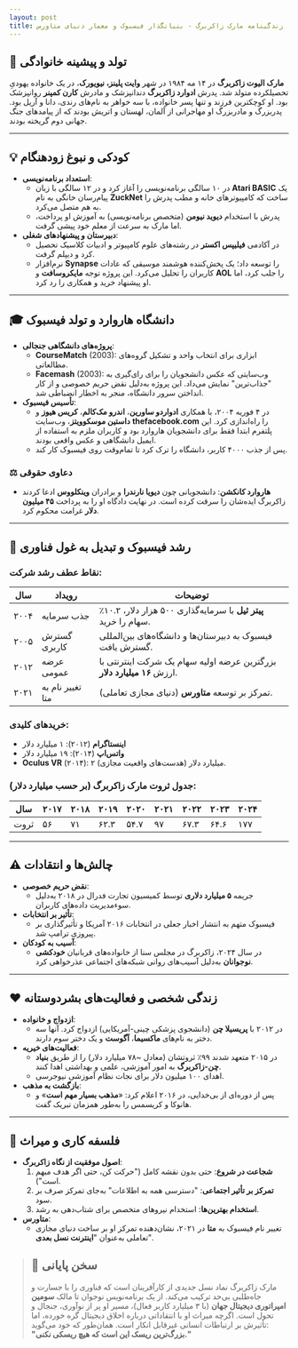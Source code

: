 ```yaml
---
layout: post
title: زندگینامه مارک زاکربرگ - بنیانگذار فیسبوک و معمار دنیای متاورس
---
```


## 🎯 تولد و پیشینه خانوادگی  
**مارک الیوت زاکربرگ** در ۱۴ مه ۱۹۸۴ در شهر **وایت پلینز، نیویورک**، در یک خانواده یهودیِ تحصیلکرده متولد شد. پدرش **ادوارد زاکربرگ** دندانپزشک و مادرش **کارن کمپنر** روانپزشک بود. او کوچکترین فرزند و تنها پسر خانواده، با سه خواهر به نام‌های رندی، دانا و آریل بود. پدربزرگ و مادربزرگ او مهاجرانی از آلمان، لهستان و اتریش بودند که از پیامدهای جنگ جهانی دوم گریخته بودند.  

---

## 💡 کودکی و نبوغ زودهنگام  
- **استعداد برنامه‌نویسی**:  
  - در ۱۰ سالگی برنامه‌نویسی را آغاز کرد و در ۱۲ سالگی با زبان **Atari BASIC** یک پیام‌رسان خانگی به نام **ZuckNet** ساخت که کامپیوترهای خانه و مطب پدرش را به هم متصل می‌کرد.  
  - پدرش با استخدام **دیوید نیومن** (متخصص برنامه‌نویسی) به آموزش او پرداخت، اما مارک به سرعت از معلم خود پیشی گرفت.  
- **دبیرستان و پیشنهادهای شغلی**:  
  - در آکادمی **فیلیپس اکستر** در رشته‌های علوم کامپیوتر و ادبیات کلاسیک تحصیل کرد و دیپلم گرفت.  
  - نرم‌افزار **Synapse** را توسعه داد؛ یک پخش‌کننده هوشمند موسیقی که عادات کاربران را تحلیل می‌کرد. این پروژه توجه **مایکروسافت** و **AOL** را جلب کرد، اما او پیشنهاد خرید و همکاری را رد کرد.  

---

## 🎓 دانشگاه هاروارد و تولد فیسبوک  
- **پروژه‌های دانشگاهی جنجالی**:  
  - **CourseMatch** (2003): ابزاری برای انتخاب واحد و تشکیل گروه‌های مطالعاتی.  
  - **Facemash** (2003): وب‌سایتی که عکس دانشجویان را برای رای‌گیری به "جذاب‌ترین" نمایش می‌داد. این پروژه به‌دلیل نقض حریم خصوصی و از کار انداختن سرور دانشگاه، منجر به اخطار انضباطی شد.  
- **تأسیس فیسبوک**:  
  - در ۴ فوریه ۲۰۰۴، با همکاری **ادواردو ساورین**، **اندرو مک‌کالم**، **کریس هیوز** و **داستین موسکوویتز**، وب‌سایت **thefacebook.com** را راه‌اندازی کرد. این پلتفرم ابتدا فقط برای دانشجویان هاروارد بود و کاربران ملزم به استفاده از ایمیل دانشگاهی و عکس واقعی بودند.  
  - پس از جذب ۴۰۰۰ کاربر، دانشگاه را ترک کرد تا تمام‌وقت روی فیسبوک کار کند.  

### ⚖️ دعاوی حقوقی  
- **هاروارد کانکشن**: دانشجویانی چون **دیویا نارندرا** و برادران **وینکلووس** ادعا کردند زاکربرگ ایده‌شان را سرقت کرده است. در نهایت دادگاه او را به پرداخت **۴۵ میلیون دلار** غرامت محکوم کرد.  

---

## 🚀 رشد فیسبوک و تبدیل به غول فناوری  
### نقاط عطف رشد شرکت:  

| سال | رویداد | توضیحات |  
|-----|---------|---------|  
| ۲۰۰۴ | جذب سرمایه | **پیتر ثیل** با سرمایه‌گذاری ۵۰۰ هزار دلار، ۱۰.۲٪ سهام را خرید. |  
| ۲۰۰۵ | گسترش کاربری | فیسبوک به دبیرستان‌ها و دانشگاه‌های بین‌المللی گسترش یافت. |  
| ۲۰۱۲ | عرضه عمومی | بزرگترین عرضه اولیه سهام یک شرکت اینترنتی با ارزش **۱۶ میلیارد دلار**. |  
| ۲۰۲۱ | تغییر نام به متا | تمرکز بر توسعه **متاورس** (دنیای مجازی تعاملی). |  

### خریدهای کلیدی:  
- **اینستاگرام** (۲۰۱۲): ۱ میلیارد دلار  
- **واتس‌اپ** (۲۰۱۴): ۱۹ میلیارد دلار  
- **Oculus VR** (۲۰۱۴): ۲ میلیارد دلار (هدست‌های واقعیت مجازی).  

### جدول ثروت مارک زاکربرگ (بر حسب میلیارد دلار):  

| سال | ۲۰۱۷ | ۲۰۱۸ | ۲۰۱۹ | ۲۰۲۰ | ۲۰۲۱ | ۲۰۲۲ | ۲۰۲۳ | ۲۰۲۴ |  
|-------|-------|-------|-------|-------|-------|-------|-------|-------|  
| ثروت | ۵۶    | ۷۱    | ۶۲.۳  | ۵۴.۷  | ۹۷    | ۶۷.۳  | ۶۴.۶  | ۱۷۷   |  

---

## ⚠️ چالش‌ها و انتقادات  
- **نقض حریم خصوصی**:  
  - جریمه **۵ میلیارد دلاری** توسط کمیسیون تجارت فدرال در ۲۰۱۸ به‌دلیل سوءمدیریت داده‌های کاربران.  
- **تأثیر بر انتخابات**:  
  - فیسبوک متهم به انتشار اخبار جعلی در انتخابات ۲۰۱۶ آمریکا و تأثیرگذاری بر پیروزی ترامپ شد.  
- **آسیب به کودکان**:  
  - در سال ۲۰۲۴، زاکربرگ در مجلس سنا از خانواده‌های قربانیان **خودکشی نوجوانان** به‌دلیل آسیب‌های روانی شبکه‌های اجتماعی عذرخواهی کرد.  

---

## ❤️ زندگی شخصی و فعالیت‌های بشردوستانه  
- **ازدواج و خانواده**:  
  - در ۲۰۱۲ با **پریسیلا چن** (دانشجوی پزشکی چینی-آمریکایی) ازدواج کرد. آنها سه دختر به نام‌های **ماکسیما**، **آگوست** و یک دختر سوم دارند.  
- **فعالیت‌های خیریه**:  
  - در ۲۰۱۵ متعهد شدند ۹۹٪ ثروتشان (معادل ~۷۸ میلیارد دلار) را از طریق **بنیاد چن-زاکربرگ** به امور آموزشی، علمی و بهداشتی اهدا کنند.  
  - اهدای ۱۰۰ میلیون دلار برای نجات نظام آموزشی نیوجرسی.  
- **بازگشت به مذهب**:  
  - پس از دوره‌ای از بی‌خدایی، در ۲۰۱۶ اعلام کرد: «**مذهب بسیار مهم است**» و هانوکا و کریسمس را به‌طور همزمان تبریک گفت.  

---

## 🧠 فلسفه کاری و میراث  
- **اصول موفقیت از نگاه زاکربرگ**:  
  1. **شجاعت در شروع**: حتی بدون نقشه کامل ("حرکت کن، حتی اگر هدف مبهم است").  
  2. **تمرکز بر تأثیر اجتماعی**: "دسترسی همه به اطلاعات" به‌جای تمرکز صرف بر سود.  
  3. **استخدام بهترین‌ها**: استخدام نیروهای متخصص برای شتاب‌دهی به رشد.  
- **متاورس**:  
  - تغییر نام فیسبوک به **متا** در ۲۰۲۱، نشان‌دهنده تمرکز او بر ساخت دنیای مجازی تعاملی به‌عنوان "**اینترنت نسل بعدی**".  

> ## 💬 سخن پایانی  
> مارک زاکربرگ نماد نسل جدیدی از کارآفرینان است که فناوری را با جسارت و جاه‌طلبی بی‌حد ترکیب می‌کند. از یک برنامه‌نویس نوجوان تا مالک **سومین امپراتوری دیجیتال جهان** (با ۳ میلیارد کاربر فعال)، مسیر او پر از نوآوری، جنجال و تحول است. اگرچه میراث او با انتقاداتی درباره اخلاق دیجیتال گره خورده، اما تأثیرش بر ارتباطات انسانی غیرقابل انکار است. همان‌طور که خود می‌گوید:  
> **"بزرگ‌ترین ریسک این است که هیچ ریسکی نکنی."**
